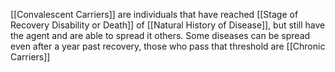 [[Convalescent Carriers]] are individuals that have reached [[Stage of Recovery Disability or Death]] of [[Natural History of Disease]], but still have the agent and are able to spread it others. Some diseases can be spread even after a year past recovery, those who pass that threshold are [[Chronic Carriers]]